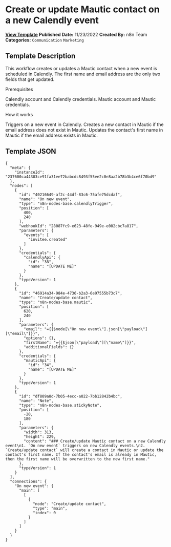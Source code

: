 # Create or update Mautic contact on a new Calendly event

**[View Template](https://n8n.io/workflows/1828-/)**  **Published Date:** 11/23/2022  **Created By:** n8n Team  **Categories:** `Communication` `Marketing`  

## Template Description

This workflow creates or updates a Mautic contact when a new event is scheduled in Calendly. The first name and email address are the only two fields that get updated.

Prerequisites

Calendly account and Calendly credentials.
Mautic account and Mautic credentials.

How it works

Triggers on a new event in Calendly.
Creates a new contact in Mautic if the email address does not exist in Mautic.
Updates the contact's first name in Mautic if the email address exists in Mautic.

## Template JSON

```
{
  "meta": {
    "instanceId": "237600ca44303ce91fa31ee72babcdc8493f55ee2c0e8aa2b78b3b4ce6f70bd9"
  },
  "nodes": [
    {
      "id": "40216649-af2c-44df-83c6-75afe75dcdaf",
      "name": "On new event",
      "type": "n8n-nodes-base.calendlyTrigger",
      "position": [
        400,
        240
      ],
      "webhookId": "28087fc9-e623-48fe-949e-e002cbc7a817",
      "parameters": {
        "events": [
          "invitee.created"
        ]
      },
      "credentials": {
        "calendlyApi": {
          "id": "38",
          "name": "[UPDATE ME]"
        }
      },
      "typeVersion": 1
    },
    {
      "id": "46914a34-984e-4736-b2a3-6e97555b73c7",
      "name": "Create/update contact",
      "type": "n8n-nodes-base.mautic",
      "position": [
        620,
        240
      ],
      "parameters": {
        "email": "={{$node[\"On new event\"].json[\"payload\"][\"email\"]}}",
        "options": {},
        "firstName": "={{$json[\"payload\"][\"name\"]}}",
        "additionalFields": {}
      },
      "credentials": {
        "mauticApi": {
          "id": "34",
          "name": "[UPDATE ME]"
        }
      },
      "typeVersion": 1
    },
    {
      "id": "df809a8d-7b05-4ecc-a022-7bb12842b4bc",
      "name": "Note",
      "type": "n8n-nodes-base.stickyNote",
      "position": [
        -20,
        180
      ],
      "parameters": {
        "width": 313,
        "height": 229,
        "content": "### Create/update Mautic contact on a new Calendly event\n1. `On new event` triggers on new Calendly events.\n2. `Create/update contact` will create a contact in Mautic or update the contact's first name. If the contact's email is already in Mautic, then the first name will be overwritten to the new first name."
      },
      "typeVersion": 1
    }
  ],
  "connections": {
    "On new event": {
      "main": [
        [
          {
            "node": "Create/update contact",
            "type": "main",
            "index": 0
          }
        ]
      ]
    }
  }
}
```
